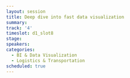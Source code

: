```yaml
---
layout: session
title: Deep dive into fast data visualization
summary:
track: '4'
timeslot: d1_slot8
stage:
speakers:
categories:
  - BI & Data Visualization
  - Logistics & Transportation
scheduled: true
---
```


